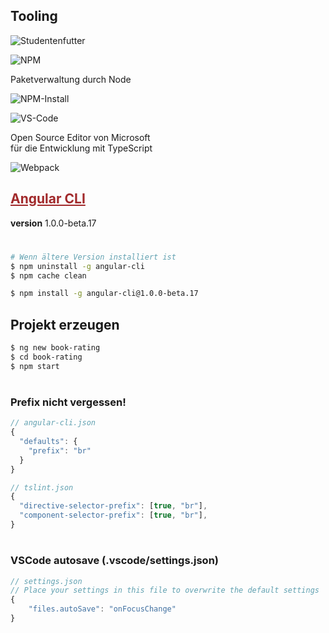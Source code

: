 ## Tooling

![Studentenfutter](./img/tooling/studentenfutter.jpg)  <!-- .element: style="width:50%" -->





![NPM](./img/tooling/npm.png) <!-- .element: style="width:50%" -->

Paketverwaltung durch Node





![NPM-Install](./img/tooling/npm-install.png)





![VS-Code](./img/tooling/vscode.png)

Open Source Editor von Microsoft<br>für die Entwicklung mit TypeScript




![Webpack](./img/tooling/webpack-flow.png)




<i class="ng-shield fa fa-github "></i>
## <a href="https://github.com/angular/angular-cli" style="color: #a1292b" target="_blank">Angular CLI</a>

**version** 1.0.0-beta.17




# <i class="fa fa-github"></i> <i class="ion ion-social-nodejs"></i> <i class="ion ion-social-angular"></i>

```bash
# Wenn ältere Version installiert ist
$ npm uninstall -g angular-cli
$ npm cache clean

$ npm install -g angular-cli@1.0.0-beta.17
```




## Projekt erzeugen

```bash
$ ng new book-rating
$ cd book-rating
$ npm start
```




# <i class="fa fa-exclamation-triangle"></i>
### Prefix nicht vergessen!

```js
// angular-cli.json
{
  "defaults": {
    "prefix": "br"
  }
}
```

```js
// tslint.json
{
  "directive-selector-prefix": [true, "br"],
  "component-selector-prefix": [true, "br"],
}
```




# <i class="fa fa-exclamation-triangle"></i>
### VSCode autosave (.vscode/settings.json)

```js
// settings.json
// Place your settings in this file to overwrite the default settings
{
    "files.autoSave": "onFocusChange"
}
```




